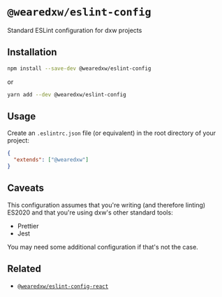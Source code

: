 # `@wearedxw/eslint-config`

Standard ESLint configuration for dxw projects

## Installation

```sh
npm install --save-dev @wearedxw/eslint-config
```

or

```sh
yarn add --dev @wearedxw/eslint-config
```

## Usage

Create an `.eslintrc.json` file (or equivalent) in the root directory of your
project:

```json
{
  "extends": ["@wearedxw"]
}
```

## Caveats

This configuration assumes that you're writing (and therefore linting) ES2020
and that you're using dxw's other standard tools:

- Prettier
- Jest

You may need some additional configuration if that's not the case.

## Related

- [`@wearedxw/eslint-config-react`](https://github.com/dxw/eslint-config-react)
